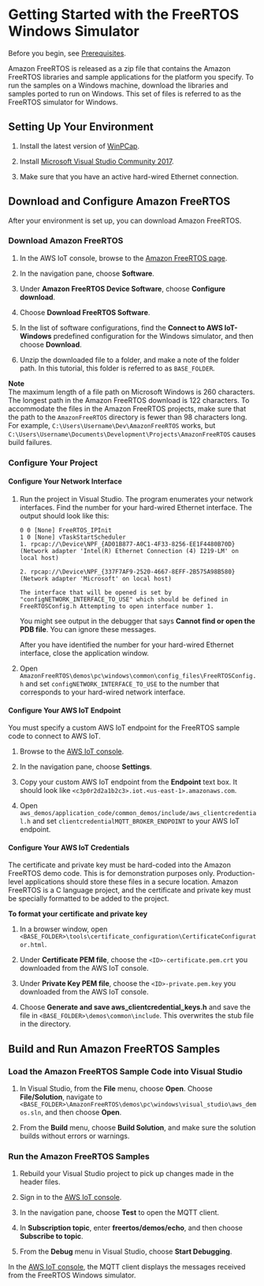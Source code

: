 # Getting Started with the FreeRTOS Windows Simulator<a name="getting_started_windows"></a>

Before you begin, see [Prerequisites](freertos-prereqs.md)\.

Amazon FreeRTOS is released as a zip file that contains the Amazon FreeRTOS libraries and sample applications for the platform you specify\. To run the samples on a Windows machine, download the libraries and samples ported to run on Windows\. This set of files is referred to as the FreeRTOS simulator for Windows\.

## Setting Up Your Environment<a name="win-setup-env"></a>

1. Install the latest version of [WinPCap](https://www.winpcap.org/)\.

1. Install [Microsoft Visual Studio Community 2017](https://www.visualstudio.com/downloads)\.

1. Make sure that you have an active hard\-wired Ethernet connection\.

## Download and Configure Amazon FreeRTOS<a name="win-download-and-configure"></a>

After your environment is set up, you can download Amazon FreeRTOS\.

### Download Amazon FreeRTOS<a name="win-download"></a><a name="win-download-free-rtos"></a>

1. In the AWS IoT console, browse to the [Amazon FreeRTOS page](https://console.aws.amazon.com/freertos)\.

1. In the navigation pane, choose **Software**\.

1. Under **Amazon FreeRTOS Device Software**, choose **Configure download**\.

1. Choose **Download FreeRTOS Software**\.

1. In the list of software configurations, find the **Connect to AWS IoT\- Windows** predefined configuration for the Windows simulator, and then choose **Download**\.

1. Unzip the downloaded file to a folder, and make a note of the folder path\. In this tutorial, this folder is referred to as `BASE_FOLDER`\.

**Note**  
The maximum length of a file path on Microsoft Windows is 260 characters\. The longest path in the Amazon FreeRTOS download is 122 characters\. To accommodate the files in the Amazon FreeRTOS projects, make sure that the path to the `AmazonFreeRTOS` directory is fewer than 98 characters long\. For example, `C:\Users\Username\Dev\AmazonFreeRTOS` works, but `C:\Users\Username\Documents\Development\Projects\AmazonFreeRTOS` causes build failures\.

### Configure Your Project<a name="win-config-project"></a>

#### Configure Your Network Interface<a name="win-config-network"></a>

1. Run the project in Visual Studio\. The program enumerates your network interfaces\. Find the number for your hard\-wired Ethernet interface\. The output should look like this:

   ```
   0 0 [None] FreeRTOS_IPInit
   1 0 [None] vTaskStartScheduler
   1. rpcap://\Device\NPF_{AD01B877-A0C1-4F33-8256-EE1F4480B70D}
   (Network adapter 'Intel(R) Ethernet Connection (4) I219-LM' on local host)
   		
   2. rpcap://\Device\NPF_{337F7AF9-2520-4667-8EFF-2B575A98B580}
   (Network adapter 'Microsoft' on local host)
   		
   The interface that will be opened is set by "configNETWORK_INTERFACE_TO_USE" which should be defined in FreeRTOSConfig.h Attempting to open interface number 1.
   ```

   You might see output in the debugger that says **Cannot find or open the PDB file**\. You can ignore these messages\.

   After you have identified the number for your hard\-wired Ethernet interface, close the application window\.

1. Open `AmazonFreeRTOS\demos\pc\windows\common\config_files\FreeRTOSConfig.h` and set `configNETWORK_INTERFACE_TO_USE` to the number that corresponds to your hard\-wired network interface\.

#### Configure Your AWS IoT Endpoint<a name="win-config-endpoint"></a>

You must specify a custom AWS IoT endpoint for the FreeRTOS sample code to connect to AWS IoT\.

1. Browse to the [AWS IoT console](https://console.aws.amazon.com/iotv2/)\.

1. In the navigation pane, choose **Settings**\.

1. Copy your custom AWS IoT endpoint from the **Endpoint** text box\. It should look like `<c3p0r2d2a1b2c3>.iot.<us-east-1>.amazonaws.com`\.

1. Open `aws_demos/application_code/common_demos/include/aws_clientcredential.h` and set `clientcredentialMQTT_BROKER_ENDPOINT` to your AWS IoT endpoint\.

#### Configure Your AWS IoT Credentials<a name="win-configure-credentials"></a>

The certificate and private key must be hard\-coded into the Amazon FreeRTOS demo code\. This is for demonstration purposes only\. Production\-level applications should store these files in a secure location\. Amazon FreeRTOS is a C language project, and the certificate and private key must be specially formatted to be added to the project\.

**To format your certificate and private key**

1. In a browser window, open `<BASE_FOLDER>\tools\certificate_configuration\CertificateConfigurator.html`\.

1. Under **Certificate PEM file**, choose the `<ID>-certificate.pem.crt` you downloaded from the AWS IoT console\.

1. Under **Private Key PEM file**, choose the `<ID>-private.pem.key` you downloaded from the AWS IoT console\.

1. Choose **Generate and save aws\_clientcredential\_keys\.h** and save the file in `<BASE_FOLDER>\demos\common\include`\. This overwrites the stub file in the directory\.

## Build and Run Amazon FreeRTOS Samples<a name="win-build-and-run-example"></a>

### Load the Amazon FreeRTOS Sample Code into Visual Studio<a name="win-load-project"></a>

1. In Visual Studio, from the **File** menu, choose **Open**\. Choose **File/Solution**, navigate to `<BASE_FOLDER>\AmazonFreeRTOS\demos\pc\windows\visual_studio\aws_demos.sln`, and then choose **Open**\.

1. From the **Build** menu, choose **Build Solution**, and make sure the solution builds without errors or warnings\.

### Run the Amazon FreeRTOS Samples<a name="win-run-example"></a>

1. Rebuild your Visual Studio project to pick up changes made in the header files\.

1. Sign in to the [AWS IoT console](https://console.aws.amazon.com/iotv2/)\.

1. In the navigation pane, choose **Test** to open the MQTT client\.

1. In **Subscription topic**, enter **freertos/demos/echo**, and then choose **Subscribe to topic**\.

1. From the **Debug** menu in Visual Studio, choose **Start Debugging**\.

In the [AWS IoT console](https://console.aws.amazon.com/iotv2/), the MQTT client displays the messages received from the FreeRTOS Windows simulator\.
